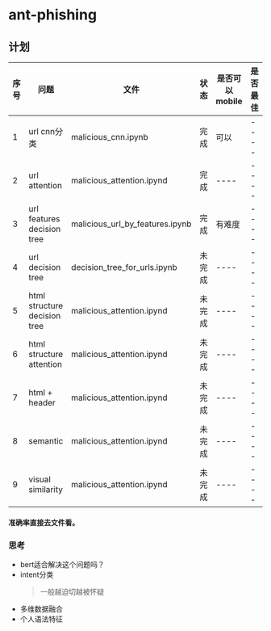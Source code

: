 # ant-phishing
## 计划
|  序号   | 问题  | 文件 | 状态 | 是否可以mobile | 是否最佳 |
|  ----  | ----  | ----  | ----  | ----  | ----  |
| 1  | url cnn分类 | malicious_cnn.ipynb | 完成 | 可以  | ----  |
| 2  | url attention | malicious_attention.ipynd  | 完成 | ----  | ----  |
| 3  | url features decision tree | malicious_url_by_features.ipynb  | 完成 | 有难度  | ----  |
| 4  | url  decision tree | decision_tree_for_urls.ipynb  | 未完成 | ----  | ----  |
| 5  | html structure decision tree | malicious_attention.ipynd  | 未完成 | ----  | ----  |
| 6  | html structure  attention | malicious_attention.ipynd  | 未完成 | ----  | ----  |
| 7  | html + header  | malicious_attention.ipynd  | 未完成 | ----  | ----  |
| 8  | semantic | malicious_attention.ipynd  | 未完成 | ----  | ----  |
| 9  | visual similarity | malicious_attention.ipynd  | 未完成 | ----  | ----  |
#### 准确率直接去文件看。
### 思考
* bert适合解决这个问题吗？
* intent分类
    > 一般越迫切越被怀疑
* 多维数据融合
* 个人语法特征